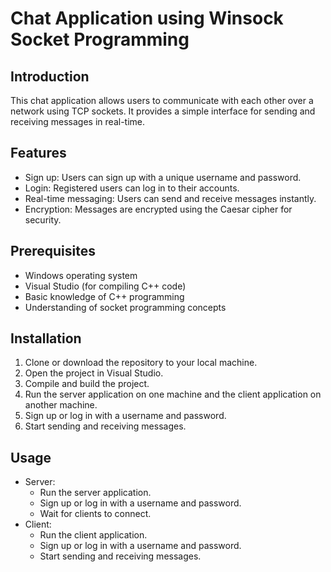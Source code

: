 # Chat Application using Winsock Socket Programming

## Introduction
This chat application allows users to communicate with each other over a network using TCP sockets. It provides a simple interface for sending and receiving messages in real-time.

## Features
- Sign up: Users can sign up with a unique username and password.
- Login: Registered users can log in to their accounts.
- Real-time messaging: Users can send and receive messages instantly.
- Encryption: Messages are encrypted using the Caesar cipher for security.

## Prerequisites
- Windows operating system
- Visual Studio (for compiling C++ code)
- Basic knowledge of C++ programming
- Understanding of socket programming concepts

## Installation
1. Clone or download the repository to your local machine.
2. Open the project in Visual Studio.
3. Compile and build the project.
4. Run the server application on one machine and the client application on another machine.
5. Sign up or log in with a username and password.
6. Start sending and receiving messages.

## Usage
- Server:
  - Run the server application.
  - Sign up or log in with a username and password.
  - Wait for clients to connect.
- Client:
  - Run the client application.
  - Sign up or log in with a username and password.
  - Start sending and receiving messages.

